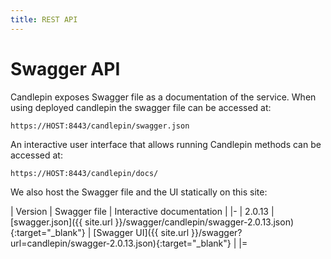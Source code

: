 ```yaml
---
title: REST API
---
```

# Swagger API
Candlepin exposes Swagger file as a documentation of the service. When using deployed candlepin the swagger file can be accessed at:

```
https://HOST:8443/candlepin/swagger.json

```
An interactive user interface that allows running Candlepin methods can be accessed at:

```
https://HOST:8443/candlepin/docs/
```

We also host the Swagger file and the UI statically on this site: 

| Version | Swagger file | Interactive documentation |
|-
| 2.0.13 |  [swagger.json]({{ site.url }}/swagger/candlepin/swagger-2.0.13.json){:target="_blank"}  | [Swagger UI]({{ site.url }}/swagger?url=candlepin/swagger-2.0.13.json){:target="_blank"} |
|=


